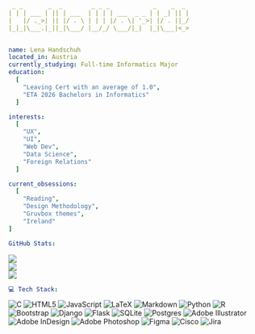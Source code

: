 

<!-- Proudly created with GPRM ( https://gprm.itsvg.in ) -->
```yaml


 _ _       _  _        _ _ _            _    _  _ 
| | | ___ | || | ___  | | | | ___  _ _ | | _| || |
|   |/ ._>| || |/ . \ | | | |/ . \| '_>| |/ . ||_/
|_|_|\___.|_||_|\___/ |__/_/ \___/|_|  |_|\___|<_>


name: Lena Handschuh
located_in: Austria
currently_studying: Full-time Informatics Major
education:
  [
    "Leaving Cert with an average of 1.0",
    "ETA 2026 Bachelors in Informatics"
  ]

interests:
  [
    "UX",
    "UI",
    "Web Dev",
    "Data Science",
    "Foreign Relations"
  ]

current_obsessions:
  [
    "Reading",
    "Design Methodology",
    "Gruvbox themes",
    "Ireland"
]
```
```yaml
GitHub Stats:
```
![](https://github-readme-stats.vercel.app/api?username=quartsel&theme=tokyonight&hide_border=false&include_all_commits=true&count_private=true)<br/>
![](https://nirzak-streak-stats.vercel.app/?user=quartsel&theme=tokyonight&hide_border=false)<br/>
![](https://github-readme-stats.vercel.app/api/top-langs/?username=quartsel&theme=tokyonight&hide_border=false&include_all_commits=true&count_private=true&layout=compact)
```yaml
💻 Tech Stack:
```

![C](https://img.shields.io/badge/c-%2300599C.svg?style=for-the-badge&logo=c&logoColor=white) ![HTML5](https://img.shields.io/badge/html5-%23E34F26.svg?style=for-the-badge&logo=html5&logoColor=white) ![JavaScript](https://img.shields.io/badge/javascript-%23323330.svg?style=for-the-badge&logo=javascript&logoColor=%23F7DF1E) ![LaTeX](https://img.shields.io/badge/latex-%23008080.svg?style=for-the-badge&logo=latex&logoColor=white) ![Markdown](https://img.shields.io/badge/markdown-%23000000.svg?style=for-the-badge&logo=markdown&logoColor=white) ![Python](https://img.shields.io/badge/python-3670A0?style=for-the-badge&logo=python&logoColor=ffdd54) ![R](https://img.shields.io/badge/r-%23276DC3.svg?style=for-the-badge&logo=r&logoColor=white) ![Bootstrap](https://img.shields.io/badge/bootstrap-%238511FA.svg?style=for-the-badge&logo=bootstrap&logoColor=white) ![Django](https://img.shields.io/badge/django-%23092E20.svg?style=for-the-badge&logo=django&logoColor=white) ![Flask](https://img.shields.io/badge/flask-%23000.svg?style=for-the-badge&logo=flask&logoColor=white) ![SQLite](https://img.shields.io/badge/sqlite-%2307405e.svg?style=for-the-badge&logo=sqlite&logoColor=white) ![Postgres](https://img.shields.io/badge/postgres-%23316192.svg?style=for-the-badge&logo=postgresql&logoColor=white) ![Adobe Illustrator](https://img.shields.io/badge/adobe%20illustrator-%23FF9A00.svg?style=for-the-badge&logo=adobe%20illustrator&logoColor=white) ![Adobe InDesign](https://img.shields.io/badge/Adobe%20InDesign-49021F?style=for-the-badge&logo=adobeindesign&logoColor=FF3366) ![Adobe Photoshop](https://img.shields.io/badge/adobe%20photoshop-%2331A8FF.svg?style=for-the-badge&logo=adobe%20photoshop&logoColor=white) ![Figma](https://img.shields.io/badge/figma-%23F24E1E.svg?style=for-the-badge&logo=figma&logoColor=white) ![Cisco](https://img.shields.io/badge/cisco-%23049fd9.svg?style=for-the-badge&logo=cisco&logoColor=black) ![Jira](https://img.shields.io/badge/jira-%230A0FFF.svg?style=for-the-badge&logo=jira&logoColor=white)

